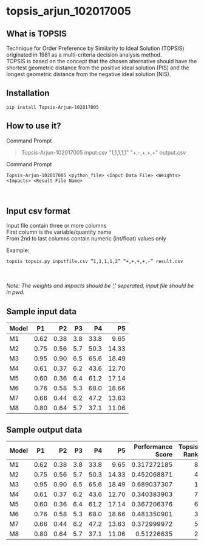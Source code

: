 # topsis_arjun_102017005

## What is TOPSIS
Technique for Order Preference by Similarity to Ideal Solution (TOPSIS) originated in 1981 as a multi-criteria decision analysis method.<br> TOPSIS is based on the concept that the chosen alternative should have the shortest geometric distance from the positive ideal solution (PIS) and the longest geometric distance from the negative ideal solution (NIS).

## Installation

`pip install Topsis-Arjun-102017005`

## How to use it?

Command Prompt

> Topsis-Arjun-102017005 input.csv "1,1,1,1,1" "+,-,+,+,+" output.csv

Command Prompt<br>
```
Topsis-Arjun-102017005 <python_file> <Input Data File> <Weights> <Impacts> <Result File Name>
```
<br>

## Input csv format
Input file contain three or more columns<br>
First column is the variable/quantity name <br>
From 2nd to last columns contain numeric (int/float) values only

Example:<br>
```
topsis topsis.py inputfile.csv “1,1,1,1,2” “+,+,+,+,-” result.csv
```
<br><br>
<i>Note: The weights and impacts should be ',' seperated, input file should be in pwd.</i> 

## Sample input data
| Model       | P1 | P2 | P3 | P4 | P5 |
| ------------- |:-------------:| -----:|-----:|-----:|-----:|
| M1    | 0.62 | 0.38 | 3.8 | 33.8 | 9.65  | 
 | M2    | 0.75 | 0.56 | 5.7 | 50.3 | 14.33 | 
 | M3    | 0.95 | 0.90 | 6.5 | 65.6 | 18.49 | 
 | M4    | 0.61 | 0.37 | 6.2 | 43.6 | 12.70 | 
 | M5    | 0.60 | 0.36 | 6.4 | 61.2 | 17.14 | 
 | M6    | 0.76 | 0.58 | 5.3 | 68.0 | 18.66 | 
 | M7    | 0.66 | 0.44 | 6.2 | 47.2 | 13.63 | 
 | M8    | 0.80 | 0.64 | 5.7 | 37.1 | 11.06 | 

## Sample output data
| Model       | P1 | P2 | P3 | P4 | P5 | Performance Score | Topsis Rank |
| ------------- |:-------------:| -----:|-----:|-----:|-----:| ---: | ---: |
| M1    | 0.62 | 0.38 | 3.8 | 33.8 | 9.65  |  0.317272185       | 8           | 
| M2    | 0.75 | 0.56 | 5.7 | 50.3 | 14.33 |  0.452068871       | 4           | 
| M3    | 0.95 | 0.90 | 6.5 | 65.6 | 18.49 |  0.689037307       | 1           | 
| M4    | 0.61 | 0.37 | 6.2 | 43.6 | 12.70 |  0.340383903       | 7           | 
| M5    | 0.60 | 0.36 | 6.4 | 61.2 | 17.14 |  0.367206376       | 6           |
| M6    | 0.76 | 0.58 | 5.3 | 68.0 | 18.66 |  0.481350901       | 3           | 
| M7    | 0.66 | 0.44 | 6.2 | 47.2 | 13.63 |  0.372999972       | 5           | 
| M8    | 0.80 | 0.64 | 5.7 | 37.1 | 11.06 |  0.51226635        | 2           | 

 
 




 




